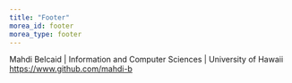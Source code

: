 ```yaml
---
title: "Footer"
morea_id: footer
morea_type: footer
---
```


Mahdi Belcaid | Information and Computer Sciences | University of Hawaii <br>
https://www.github.com/mahdi-b <br>

